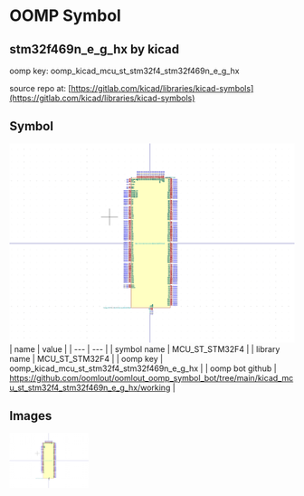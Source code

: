 # OOMP Symbol  
## stm32f469n_e_g_hx  by kicad  
  
oomp key: oomp_kicad_mcu_st_stm32f4_stm32f469n_e_g_hx  
  
source repo at: [https://gitlab.com/kicad/libraries/kicad-symbols](https://gitlab.com/kicad/libraries/kicad-symbols)  
## Symbol  
  
[![working.png](working_600.png)](working.png)  
| name | value | 
| --- | --- | 
| symbol name | MCU_ST_STM32F4 | 
| library name | MCU_ST_STM32F4 | 
| oomp key | oomp_kicad_mcu_st_stm32f4_stm32f469n_e_g_hx | 
| oomp bot github | https://github.com/oomlout/oomlout_oomp_symbol_bot/tree/main/kicad_mcu_st_stm32f4_stm32f469n_e_g_hx/working | 
## Images  
  
[![working.png](working_140.png)](working.png)  
